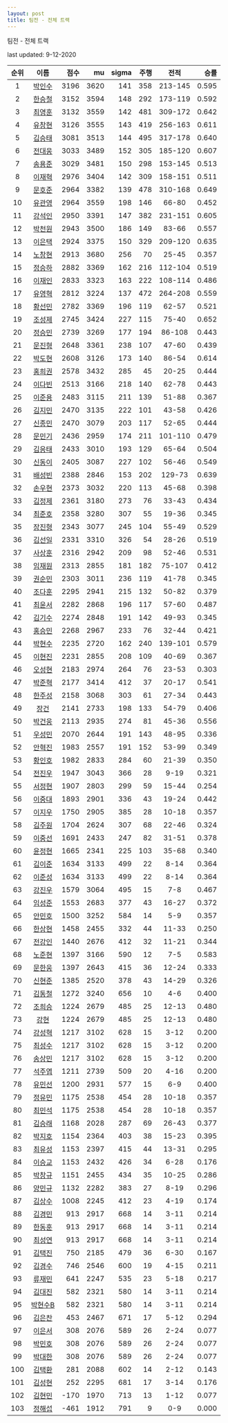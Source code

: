 ```yaml
---
layout: post
title: 팀전 - 전체 트랙
---
```



팀전 - 전체 트랙


last updated: 9-12-2020

| 순위 | 이름 | 점수 | mu | sigma | 주행 | 전적 | 승률 |
|:---:|:---:|---:|---:|---:|---:|:---:|---:|
| 1 | [박인수](../bakinsu) | 3196 | 3620 | 141 | 358 | 213-145 | 0.595 |
| 2 | [한승철](../hanseungcheol) | 3152 | 3594 | 148 | 292 | 173-119 | 0.592 |
| 3 | [최영훈](../choiyeonghun) | 3132 | 3559 | 142 | 481 | 309-172 | 0.642 |
| 4 | [유창현](../yuchanghyeon) | 3126 | 3555 | 143 | 419 | 256-163 | 0.611 |
| 5 | [김승태](../gimseungtae) | 3081 | 3513 | 144 | 495 | 317-178 | 0.640 |
| 6 | [전대웅](../jeondaewoong) | 3033 | 3489 | 152 | 305 | 185-120 | 0.607 |
| 7 | [송용준](../songyongjun) | 3029 | 3481 | 150 | 298 | 153-145 | 0.513 |
| 8 | [이재혁](../ijaehyeok) | 2976 | 3404 | 142 | 309 | 158-151 | 0.511 |
| 9 | [문호준](../munhojun) | 2964 | 3382 | 139 | 478 | 310-168 | 0.649 |
| 10 | [유관영](../yugwanyeong) | 2964 | 3559 | 198 | 146 | 66-80 | 0.452 |
| 11 | [강석인](../gangseokin) | 2950 | 3391 | 147 | 382 | 231-151 | 0.605 |
| 12 | [박천원](../bakcheonwon) | 2943 | 3500 | 186 | 149 | 83-66 | 0.557 |
| 13 | [이은택](../ieuntaek) | 2924 | 3375 | 150 | 329 | 209-120 | 0.635 |
| 14 | [노창현](../nochanghyeon) | 2913 | 3680 | 256 | 70 | 25-45 | 0.357 |
| 15 | [정승하](../jeongseungha) | 2882 | 3369 | 162 | 216 | 112-104 | 0.519 |
| 16 | [이재인](../ijaein) | 2833 | 3323 | 163 | 222 | 108-114 | 0.486 |
| 17 | [유영혁](../yuyeonghyeok) | 2812 | 3224 | 137 | 472 | 264-208 | 0.559 |
| 18 | [황선민](../hwangseongmin) | 2782 | 3369 | 196 | 119 | 62-57 | 0.521 |
| 19 | [조성제](../joseongje) | 2745 | 3424 | 227 | 115 | 75-40 | 0.652 |
| 20 | [정승민](../jeongseungmin) | 2739 | 3269 | 177 | 194 | 86-108 | 0.443 |
| 21 | [문진형](../munjinhyeong) | 2648 | 3361 | 238 | 107 | 47-60 | 0.439 |
| 22 | [박도현](../bakdohyeon) | 2608 | 3126 | 173 | 140 | 86-54 | 0.614 |
| 23 | [홍희권](../hongheegweon) | 2578 | 3432 | 285 | 45 | 20-25 | 0.444 |
| 24 | [이다빈](../idabin) | 2513 | 3166 | 218 | 140 | 62-78 | 0.443 |
| 25 | [이준용](../ijunyong) | 2483 | 3115 | 211 | 139 | 51-88 | 0.367 |
| 26 | [김지민](../gimjimin) | 2470 | 3135 | 222 | 101 | 43-58 | 0.426 |
| 27 | [신종민](../shinjongmin) | 2470 | 3079 | 203 | 117 | 52-65 | 0.444 |
| 28 | [문민기](../munmingi) | 2436 | 2959 | 174 | 211 | 101-110 | 0.479 |
| 29 | [김응태](../gimeungtae) | 2433 | 3010 | 193 | 129 | 65-64 | 0.504 |
| 30 | [신동이](../shindongi) | 2405 | 3087 | 227 | 102 | 56-46 | 0.549 |
| 31 | [배성빈](../baeseongbin) | 2388 | 2846 | 153 | 202 | 129-73 | 0.639 |
| 32 | [손우현](../sonuhyeon) | 2373 | 3032 | 220 | 113 | 45-68 | 0.398 |
| 33 | [김정제](../gimjeongje) | 2361 | 3180 | 273 | 76 | 33-43 | 0.434 |
| 34 | [최준호](../choijunho) | 2358 | 3280 | 307 | 55 | 19-36 | 0.345 |
| 35 | [장진형](../jangjinhyeong) | 2343 | 3077 | 245 | 104 | 55-49 | 0.529 |
| 36 | [김선일](../gimseonil) | 2331 | 3310 | 326 | 54 | 28-26 | 0.519 |
| 37 | [사상훈](../sasanghun) | 2316 | 2942 | 209 | 98 | 52-46 | 0.531 |
| 38 | [임재원](../imjaewon) | 2313 | 2855 | 181 | 182 | 75-107 | 0.412 |
| 39 | [권순민](../gweonsoonmin) | 2303 | 3011 | 236 | 119 | 41-78 | 0.345 |
| 40 | [조다훈](../jodahun) | 2295 | 2941 | 215 | 132 | 50-82 | 0.379 |
| 41 | [최윤서](../choiyunseo) | 2282 | 2868 | 196 | 117 | 57-60 | 0.487 |
| 42 | [김기수](../gimgisu) | 2274 | 2848 | 191 | 142 | 49-93 | 0.345 |
| 43 | [홍승민](../hongseungmin) | 2268 | 2967 | 233 | 76 | 32-44 | 0.421 |
| 44 | [박현수](../bakhyeonsu) | 2235 | 2720 | 162 | 240 | 139-101 | 0.579 |
| 45 | [이현진](../ihyeonjin) | 2231 | 2855 | 208 | 109 | 40-69 | 0.367 |
| 46 | [오성현](../oseonghyeon) | 2183 | 2974 | 264 | 76 | 23-53 | 0.303 |
| 47 | [박준혁](../bakjunhyeok) | 2177 | 3414 | 412 | 37 | 20-17 | 0.541 |
| 48 | [한주성](../hanjuseong) | 2158 | 3068 | 303 | 61 | 27-34 | 0.443 |
| 49 | [장건](../janggeon) | 2141 | 2733 | 198 | 133 | 54-79 | 0.406 |
| 50 | [박건웅](../bakgeonung) | 2113 | 2935 | 274 | 81 | 45-36 | 0.556 |
| 51 | [우성민](../useongmin) | 2070 | 2644 | 191 | 143 | 48-95 | 0.336 |
| 52 | [안혁진](../anhyeokjin) | 1983 | 2557 | 191 | 152 | 53-99 | 0.349 |
| 53 | [황인호](../hwanginho) | 1982 | 2833 | 284 | 60 | 21-39 | 0.350 |
| 54 | [전진우](../jeonjinwoo) | 1947 | 3043 | 366 | 28 | 9-19 | 0.321 |
| 55 | [서정현](../seojeonghyeon) | 1907 | 2803 | 299 | 59 | 15-44 | 0.254 |
| 56 | [이중대](../ijungdae) | 1893 | 2901 | 336 | 43 | 19-24 | 0.442 |
| 57 | [이지우](../ijiu) | 1750 | 2905 | 385 | 28 | 10-18 | 0.357 |
| 58 | [김주원](../gimjuwon) | 1704 | 2624 | 307 | 68 | 22-46 | 0.324 |
| 59 | [이중선](../ijungseon) | 1691 | 2433 | 247 | 82 | 31-51 | 0.378 |
| 60 | [윤정현](../yunjeonghyeon) | 1665 | 2341 | 225 | 103 | 35-68 | 0.340 |
| 61 | [김이준](../gimijun) | 1634 | 3133 | 499 | 22 | 8-14 | 0.364 |
| 62 | [이준성](../ijunseong) | 1634 | 3133 | 499 | 22 | 8-14 | 0.364 |
| 63 | [강진우](../gangjinwu) | 1579 | 3064 | 495 | 15 | 7-8 | 0.467 |
| 64 | [임성준](../imseongjun) | 1553 | 2683 | 377 | 43 | 16-27 | 0.372 |
| 65 | [안민호](../anminho) | 1500 | 3252 | 584 | 14 | 5-9 | 0.357 |
| 66 | [한상현](../hansanghyeon) | 1458 | 2455 | 332 | 44 | 11-33 | 0.250 |
| 67 | [전강인](../jeongangin) | 1440 | 2676 | 412 | 32 | 11-21 | 0.344 |
| 68 | [노준현](../nojunhyeon) | 1397 | 3166 | 590 | 12 | 7-5 | 0.583 |
| 69 | [문한웅](../munhanung) | 1397 | 2643 | 415 | 36 | 12-24 | 0.333 |
| 70 | [신현준](../shinhyeonjun) | 1385 | 2520 | 378 | 43 | 14-29 | 0.326 |
| 71 | [김동철](../gimdongcheol) | 1272 | 3240 | 656 | 10 | 4-6 | 0.400 |
| 72 | [조희승](../joheeseung) | 1224 | 2679 | 485 | 25 | 12-13 | 0.480 |
| 73 | [강현](../ganghyeon) | 1224 | 2679 | 485 | 25 | 12-13 | 0.480 |
| 74 | [강성혁](../gangseonghyeok) | 1217 | 3102 | 628 | 15 | 3-12 | 0.200 |
| 75 | [최성수](../choiseongsu) | 1217 | 3102 | 628 | 15 | 3-12 | 0.200 |
| 76 | [송상민](../songsangmin) | 1217 | 3102 | 628 | 15 | 3-12 | 0.200 |
| 77 | [석주엽](../seokjuyeob) | 1211 | 2739 | 509 | 20 | 4-16 | 0.200 |
| 78 | [유민선](../yuminseon) | 1200 | 2931 | 577 | 15 | 6-9 | 0.400 |
| 79 | [정유민](../jeongyumin) | 1175 | 2538 | 454 | 28 | 10-18 | 0.357 |
| 80 | [최민석](../choiminseok) | 1175 | 2538 | 454 | 28 | 10-18 | 0.357 |
| 81 | [김승래](../gimseungrae) | 1168 | 2028 | 287 | 69 | 26-43 | 0.377 |
| 82 | [박지호](../bakjiho) | 1154 | 2364 | 403 | 38 | 15-23 | 0.395 |
| 83 | [최유성](../choiyuseong) | 1153 | 2397 | 415 | 44 | 13-31 | 0.295 |
| 84 | [이승교](../iseunggyo) | 1153 | 2432 | 426 | 34 | 6-28 | 0.176 |
| 85 | [박창규](../bakchanggyu) | 1151 | 2455 | 434 | 35 | 10-25 | 0.286 |
| 86 | [양민규](../yangmingyu) | 1132 | 2282 | 383 | 27 | 8-19 | 0.296 |
| 87 | [김상수](../gimsangsu) | 1008 | 2245 | 412 | 23 | 4-19 | 0.174 |
| 88 | [김경민](../gimgyeongmin) | 913 | 2917 | 668 | 14 | 3-11 | 0.214 |
| 89 | [한동훈](../handonghun) | 913 | 2917 | 668 | 14 | 3-11 | 0.214 |
| 90 | [최성연](../choiseongyeon) | 913 | 2917 | 668 | 14 | 3-11 | 0.214 |
| 91 | [김택진](../gimtaekjin) | 750 | 2185 | 479 | 36 | 6-30 | 0.167 |
| 92 | [김경수](../gimgyeongsu) | 746 | 2546 | 600 | 19 | 4-15 | 0.211 |
| 93 | [류재민](../ryujaemin) | 641 | 2247 | 535 | 23 | 5-18 | 0.217 |
| 94 | [김대진](../gimdaejin) | 582 | 2321 | 580 | 14 | 3-11 | 0.214 |
| 95 | [박현수B](../bakhyeonsu-b) | 582 | 2321 | 580 | 14 | 3-11 | 0.214 |
| 96 | [김은찬](../gimeunchan) | 453 | 2467 | 671 | 17 | 5-12 | 0.294 |
| 97 | [이은서](../ieunseo) | 308 | 2076 | 589 | 26 | 2-24 | 0.077 |
| 98 | [박민호](../bakminho) | 308 | 2076 | 589 | 26 | 2-24 | 0.077 |
| 99 | [박대한](../bakdaehan) | 308 | 2076 | 589 | 26 | 2-24 | 0.077 |
| 100 | [김택환](../gimtaekhwan) | 281 | 2088 | 602 | 14 | 2-12 | 0.143 |
| 101 | [김성현](../gimseonghyeon) | 252 | 2295 | 681 | 17 | 3-14 | 0.176 |
| 102 | [김현민](../gimhyunmin) | -170 | 1970 | 713 | 13 | 1-12 | 0.077 |
| 103 | [정해섭](../jeonghaeseop) | -461 | 1912 | 791 | 9 | 0-9 | 0.000 |

